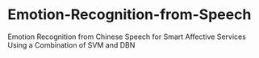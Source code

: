 # Emotion-Recognition-from-Speech
Emotion Recognition from Chinese Speech for Smart Affective Services Using a Combination of SVM and DBN
